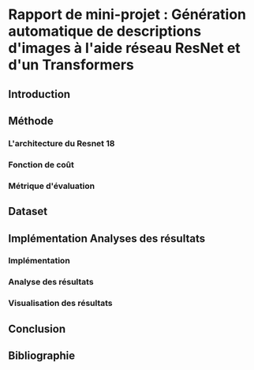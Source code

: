 # Rapport de mini-projet : Génération automatique de descriptions d'images à l'aide réseau ResNet et d'un Transformers

## Introduction


## Méthode

### L'architecture du Resnet 18
### Fonction de coût
### Métrique d'évaluation

## Dataset

## Implémentation Analyses des résultats

### Implémentation
### Analyse des résultats
### Visualisation des résultats

## Conclusion

## Bibliographie
